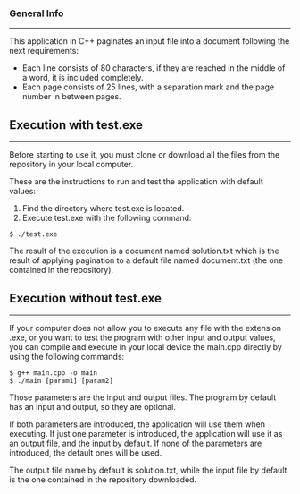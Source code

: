 ### General Info
***
This application in C++ paginates an input file into a document following the next requirements:
* Each line consists of 80 characters, if they are reached in the middle of a word, it is included completely.
* Each page consists of 25 lines, with a separation mark and the page number in between pages.
## Execution with test.exe
***
Before starting to use it, you must clone or download all the files from the repository in your local computer.

These are the instructions to run and test the application with default values:
1. Find the directory where test.exe is located.
2. Execute test.exe with the following command:
```
$ ./test.exe 
```
The result of the execution is a document named solution.txt which is the result of applying pagination to a default file named document.txt (the one contained in the repository).
## Execution without test.exe
***
If your computer does not allow you to execute any file with the extension .exe, or you want to test the program with other input and output values, you can compile and execute in your local device the main.cpp directly by using the following commands:
```
$ g++ main.cpp -o main 
$ ./main [param1] [param2]
```
Those parameters are the input and output files. The program by default has an input and output, so they are optional. 

If both parameters are introduced, the application will use them when executing. If just one parameter is introduced, the application will use it as an output file, and the input by default. If none of the parameters are introduced, the default ones will be used. 

The output file name by default is solution.txt, while the input file by default is the one contained in the repository downloaded.

